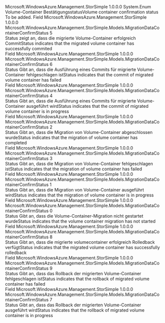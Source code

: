 <Type Name="MigrationDataContainerConfirmStatus" FullName="Microsoft.WindowsAzure.Management.StorSimple.Models.MigrationDataContainerConfirmStatus">
  <TypeSignature Language="C#" Value="public enum MigrationDataContainerConfirmStatus" />
  <TypeSignature Language="ILAsm" Value=".class public auto ansi sealed MigrationDataContainerConfirmStatus extends System.Enum" />
  <TypeSignature Language="DocId" Value="T:Microsoft.WindowsAzure.Management.StorSimple.Models.MigrationDataContainerConfirmStatus" />
  <TypeSignature Language="VB.NET" Value="Public Enum MigrationDataContainerConfirmStatus" />
  <TypeSignature Language="F#" Value="type MigrationDataContainerConfirmStatus = " />
  <AssemblyInfo>
    <AssemblyName>Microsoft.WindowsAzure.Management.StorSimple</AssemblyName>
    <AssemblyVersion>1.0.0.0</AssemblyVersion>
  </AssemblyInfo>
  <Base>
    <BaseTypeName>System.Enum</BaseTypeName>
  </Base>
  <Docs>
    <summary>
            <span data-ttu-id="27ea2-101">Volume-Container Bestätigungsstatus</span><span class="sxs-lookup"><span data-stu-id="27ea2-101">Volume container confirmation status</span></span>
            </summary>
    <remarks>To be added.</remarks>
  </Docs>
  <Members>
    <Member MemberName="CommitComplete">
      <MemberSignature Language="C#" Value="CommitComplete" />
      <MemberSignature Language="ILAsm" Value=".field public static literal valuetype Microsoft.WindowsAzure.Management.StorSimple.Models.MigrationDataContainerConfirmStatus CommitComplete = int32(5)" />
      <MemberSignature Language="DocId" Value="F:Microsoft.WindowsAzure.Management.StorSimple.Models.MigrationDataContainerConfirmStatus.CommitComplete" />
      <MemberSignature Language="VB.NET" Value="CommitComplete" />
      <MemberSignature Language="F#" Value="CommitComplete = 5" Usage="Microsoft.WindowsAzure.Management.StorSimple.Models.MigrationDataContainerConfirmStatus.CommitComplete" />
      <MemberType>Field</MemberType>
      <AssemblyInfo>
        <AssemblyName>Microsoft.WindowsAzure.Management.StorSimple</AssemblyName>
        <AssemblyVersion>1.0.0.0</AssemblyVersion>
      </AssemblyInfo>
      <ReturnValue>
        <ReturnType>Microsoft.WindowsAzure.Management.StorSimple.Models.MigrationDataContainerConfirmStatus</ReturnType>
      </ReturnValue>
      <MemberValue>5</MemberValue>
      <Docs>
        <summary>
            <span data-ttu-id="27ea2-102">Status zeigt an, dass die migrierte Volume-Container erfolgreich Commit</span><span class="sxs-lookup"><span data-stu-id="27ea2-102">Status indicates that the migrated volume container has successfully commited</span></span>
            </summary>
      </Docs>
    </Member>
    <Member MemberName="CommitFailed">
      <MemberSignature Language="C#" Value="CommitFailed" />
      <MemberSignature Language="ILAsm" Value=".field public static literal valuetype Microsoft.WindowsAzure.Management.StorSimple.Models.MigrationDataContainerConfirmStatus CommitFailed = int32(6)" />
      <MemberSignature Language="DocId" Value="F:Microsoft.WindowsAzure.Management.StorSimple.Models.MigrationDataContainerConfirmStatus.CommitFailed" />
      <MemberSignature Language="VB.NET" Value="CommitFailed" />
      <MemberSignature Language="F#" Value="CommitFailed = 6" Usage="Microsoft.WindowsAzure.Management.StorSimple.Models.MigrationDataContainerConfirmStatus.CommitFailed" />
      <MemberType>Field</MemberType>
      <AssemblyInfo>
        <AssemblyName>Microsoft.WindowsAzure.Management.StorSimple</AssemblyName>
        <AssemblyVersion>1.0.0.0</AssemblyVersion>
      </AssemblyInfo>
      <ReturnValue>
        <ReturnType>Microsoft.WindowsAzure.Management.StorSimple.Models.MigrationDataContainerConfirmStatus</ReturnType>
      </ReturnValue>
      <MemberValue>6</MemberValue>
      <Docs>
        <summary>
            <span data-ttu-id="27ea2-103">Status Gibt an, dass die Ausführung eines Commits für migrierte Volume-Container fehlgeschlagen ist</span><span class="sxs-lookup"><span data-stu-id="27ea2-103">Status indicates that the commit of migrated volume container has failed</span></span>
            </summary>
      </Docs>
    </Member>
    <Member MemberName="CommitInProgress">
      <MemberSignature Language="C#" Value="CommitInProgress" />
      <MemberSignature Language="ILAsm" Value=".field public static literal valuetype Microsoft.WindowsAzure.Management.StorSimple.Models.MigrationDataContainerConfirmStatus CommitInProgress = int32(4)" />
      <MemberSignature Language="DocId" Value="F:Microsoft.WindowsAzure.Management.StorSimple.Models.MigrationDataContainerConfirmStatus.CommitInProgress" />
      <MemberSignature Language="VB.NET" Value="CommitInProgress" />
      <MemberSignature Language="F#" Value="CommitInProgress = 4" Usage="Microsoft.WindowsAzure.Management.StorSimple.Models.MigrationDataContainerConfirmStatus.CommitInProgress" />
      <MemberType>Field</MemberType>
      <AssemblyInfo>
        <AssemblyName>Microsoft.WindowsAzure.Management.StorSimple</AssemblyName>
        <AssemblyVersion>1.0.0.0</AssemblyVersion>
      </AssemblyInfo>
      <ReturnValue>
        <ReturnType>Microsoft.WindowsAzure.Management.StorSimple.Models.MigrationDataContainerConfirmStatus</ReturnType>
      </ReturnValue>
      <MemberValue>4</MemberValue>
      <Docs>
        <summary>
            <span data-ttu-id="27ea2-104">Status Gibt an, dass die Ausführung eines Commits für migrierte Volume-Container ausgeführt wird</span><span class="sxs-lookup"><span data-stu-id="27ea2-104">Status indicates that the commit of migrated volume container is in progress</span></span>
            </summary>
      </Docs>
    </Member>
    <Member MemberName="MigrationComplete">
      <MemberSignature Language="C#" Value="MigrationComplete" />
      <MemberSignature Language="ILAsm" Value=".field public static literal valuetype Microsoft.WindowsAzure.Management.StorSimple.Models.MigrationDataContainerConfirmStatus MigrationComplete = int32(2)" />
      <MemberSignature Language="DocId" Value="F:Microsoft.WindowsAzure.Management.StorSimple.Models.MigrationDataContainerConfirmStatus.MigrationComplete" />
      <MemberSignature Language="VB.NET" Value="MigrationComplete" />
      <MemberSignature Language="F#" Value="MigrationComplete = 2" Usage="Microsoft.WindowsAzure.Management.StorSimple.Models.MigrationDataContainerConfirmStatus.MigrationComplete" />
      <MemberType>Field</MemberType>
      <AssemblyInfo>
        <AssemblyName>Microsoft.WindowsAzure.Management.StorSimple</AssemblyName>
        <AssemblyVersion>1.0.0.0</AssemblyVersion>
      </AssemblyInfo>
      <ReturnValue>
        <ReturnType>Microsoft.WindowsAzure.Management.StorSimple.Models.MigrationDataContainerConfirmStatus</ReturnType>
      </ReturnValue>
      <MemberValue>2</MemberValue>
      <Docs>
        <summary>
            <span data-ttu-id="27ea2-105">Status Gibt an, dass die Migration von Volume-Container abgeschlossen wurde</span><span class="sxs-lookup"><span data-stu-id="27ea2-105">Status indicates that the migration of volume container has completed</span></span>
            </summary>
      </Docs>
    </Member>
    <Member MemberName="MigrationFailed">
      <MemberSignature Language="C#" Value="MigrationFailed" />
      <MemberSignature Language="ILAsm" Value=".field public static literal valuetype Microsoft.WindowsAzure.Management.StorSimple.Models.MigrationDataContainerConfirmStatus MigrationFailed = int32(3)" />
      <MemberSignature Language="DocId" Value="F:Microsoft.WindowsAzure.Management.StorSimple.Models.MigrationDataContainerConfirmStatus.MigrationFailed" />
      <MemberSignature Language="VB.NET" Value="MigrationFailed" />
      <MemberSignature Language="F#" Value="MigrationFailed = 3" Usage="Microsoft.WindowsAzure.Management.StorSimple.Models.MigrationDataContainerConfirmStatus.MigrationFailed" />
      <MemberType>Field</MemberType>
      <AssemblyInfo>
        <AssemblyName>Microsoft.WindowsAzure.Management.StorSimple</AssemblyName>
        <AssemblyVersion>1.0.0.0</AssemblyVersion>
      </AssemblyInfo>
      <ReturnValue>
        <ReturnType>Microsoft.WindowsAzure.Management.StorSimple.Models.MigrationDataContainerConfirmStatus</ReturnType>
      </ReturnValue>
      <MemberValue>3</MemberValue>
      <Docs>
        <summary>
            <span data-ttu-id="27ea2-106">Status Gibt an, dass die Migration von Volume-Container fehlgeschlagen ist</span><span class="sxs-lookup"><span data-stu-id="27ea2-106">Status indicates that the migration of volume container has failed</span></span>
            </summary>
      </Docs>
    </Member>
    <Member MemberName="MigrationInProgress">
      <MemberSignature Language="C#" Value="MigrationInProgress" />
      <MemberSignature Language="ILAsm" Value=".field public static literal valuetype Microsoft.WindowsAzure.Management.StorSimple.Models.MigrationDataContainerConfirmStatus MigrationInProgress = int32(1)" />
      <MemberSignature Language="DocId" Value="F:Microsoft.WindowsAzure.Management.StorSimple.Models.MigrationDataContainerConfirmStatus.MigrationInProgress" />
      <MemberSignature Language="VB.NET" Value="MigrationInProgress" />
      <MemberSignature Language="F#" Value="MigrationInProgress = 1" Usage="Microsoft.WindowsAzure.Management.StorSimple.Models.MigrationDataContainerConfirmStatus.MigrationInProgress" />
      <MemberType>Field</MemberType>
      <AssemblyInfo>
        <AssemblyName>Microsoft.WindowsAzure.Management.StorSimple</AssemblyName>
        <AssemblyVersion>1.0.0.0</AssemblyVersion>
      </AssemblyInfo>
      <ReturnValue>
        <ReturnType>Microsoft.WindowsAzure.Management.StorSimple.Models.MigrationDataContainerConfirmStatus</ReturnType>
      </ReturnValue>
      <MemberValue>1</MemberValue>
      <Docs>
        <summary>
            <span data-ttu-id="27ea2-107">Status Gibt an, dass die Migration von Volume-Container ausgeführt wird</span><span class="sxs-lookup"><span data-stu-id="27ea2-107">Status indicates that the migration of volume container is in progress</span></span>
            </summary>
      </Docs>
    </Member>
    <Member MemberName="MigrationNotStarted">
      <MemberSignature Language="C#" Value="MigrationNotStarted" />
      <MemberSignature Language="ILAsm" Value=".field public static literal valuetype Microsoft.WindowsAzure.Management.StorSimple.Models.MigrationDataContainerConfirmStatus MigrationNotStarted = int32(0)" />
      <MemberSignature Language="DocId" Value="F:Microsoft.WindowsAzure.Management.StorSimple.Models.MigrationDataContainerConfirmStatus.MigrationNotStarted" />
      <MemberSignature Language="VB.NET" Value="MigrationNotStarted" />
      <MemberSignature Language="F#" Value="MigrationNotStarted = 0" Usage="Microsoft.WindowsAzure.Management.StorSimple.Models.MigrationDataContainerConfirmStatus.MigrationNotStarted" />
      <MemberType>Field</MemberType>
      <AssemblyInfo>
        <AssemblyName>Microsoft.WindowsAzure.Management.StorSimple</AssemblyName>
        <AssemblyVersion>1.0.0.0</AssemblyVersion>
      </AssemblyInfo>
      <ReturnValue>
        <ReturnType>Microsoft.WindowsAzure.Management.StorSimple.Models.MigrationDataContainerConfirmStatus</ReturnType>
      </ReturnValue>
      <MemberValue>0</MemberValue>
      <Docs>
        <summary>
            <span data-ttu-id="27ea2-108">Status Gibt an, dass die Volume-Container-Migration nicht gestartet wurde</span><span class="sxs-lookup"><span data-stu-id="27ea2-108">Status indicates that the volume container migration has not started</span></span>
            </summary>
      </Docs>
    </Member>
    <Member MemberName="RollbackComplete">
      <MemberSignature Language="C#" Value="RollbackComplete" />
      <MemberSignature Language="ILAsm" Value=".field public static literal valuetype Microsoft.WindowsAzure.Management.StorSimple.Models.MigrationDataContainerConfirmStatus RollbackComplete = int32(8)" />
      <MemberSignature Language="DocId" Value="F:Microsoft.WindowsAzure.Management.StorSimple.Models.MigrationDataContainerConfirmStatus.RollbackComplete" />
      <MemberSignature Language="VB.NET" Value="RollbackComplete" />
      <MemberSignature Language="F#" Value="RollbackComplete = 8" Usage="Microsoft.WindowsAzure.Management.StorSimple.Models.MigrationDataContainerConfirmStatus.RollbackComplete" />
      <MemberType>Field</MemberType>
      <AssemblyInfo>
        <AssemblyName>Microsoft.WindowsAzure.Management.StorSimple</AssemblyName>
        <AssemblyVersion>1.0.0.0</AssemblyVersion>
      </AssemblyInfo>
      <ReturnValue>
        <ReturnType>Microsoft.WindowsAzure.Management.StorSimple.Models.MigrationDataContainerConfirmStatus</ReturnType>
      </ReturnValue>
      <MemberValue>8</MemberValue>
      <Docs>
        <summary>
            <span data-ttu-id="27ea2-109">Status Gibt an, dass die migrierte volumecontainer erfolgreich Rolledback verfügt</span><span class="sxs-lookup"><span data-stu-id="27ea2-109">Status indicates that the migrated volume container has successfully rolledback</span></span>
            </summary>
      </Docs>
    </Member>
    <Member MemberName="RollbackFailed">
      <MemberSignature Language="C#" Value="RollbackFailed" />
      <MemberSignature Language="ILAsm" Value=".field public static literal valuetype Microsoft.WindowsAzure.Management.StorSimple.Models.MigrationDataContainerConfirmStatus RollbackFailed = int32(9)" />
      <MemberSignature Language="DocId" Value="F:Microsoft.WindowsAzure.Management.StorSimple.Models.MigrationDataContainerConfirmStatus.RollbackFailed" />
      <MemberSignature Language="VB.NET" Value="RollbackFailed" />
      <MemberSignature Language="F#" Value="RollbackFailed = 9" Usage="Microsoft.WindowsAzure.Management.StorSimple.Models.MigrationDataContainerConfirmStatus.RollbackFailed" />
      <MemberType>Field</MemberType>
      <AssemblyInfo>
        <AssemblyName>Microsoft.WindowsAzure.Management.StorSimple</AssemblyName>
        <AssemblyVersion>1.0.0.0</AssemblyVersion>
      </AssemblyInfo>
      <ReturnValue>
        <ReturnType>Microsoft.WindowsAzure.Management.StorSimple.Models.MigrationDataContainerConfirmStatus</ReturnType>
      </ReturnValue>
      <MemberValue>9</MemberValue>
      <Docs>
        <summary>
            <span data-ttu-id="27ea2-110">Status Gibt an, dass das Rollback der migrierten Volume-Container fehlgeschlagen ist</span><span class="sxs-lookup"><span data-stu-id="27ea2-110">Status indicates that the rollback of migrated volume container has failed</span></span>
            </summary>
      </Docs>
    </Member>
    <Member MemberName="RollbackInProgress">
      <MemberSignature Language="C#" Value="RollbackInProgress" />
      <MemberSignature Language="ILAsm" Value=".field public static literal valuetype Microsoft.WindowsAzure.Management.StorSimple.Models.MigrationDataContainerConfirmStatus RollbackInProgress = int32(7)" />
      <MemberSignature Language="DocId" Value="F:Microsoft.WindowsAzure.Management.StorSimple.Models.MigrationDataContainerConfirmStatus.RollbackInProgress" />
      <MemberSignature Language="VB.NET" Value="RollbackInProgress" />
      <MemberSignature Language="F#" Value="RollbackInProgress = 7" Usage="Microsoft.WindowsAzure.Management.StorSimple.Models.MigrationDataContainerConfirmStatus.RollbackInProgress" />
      <MemberType>Field</MemberType>
      <AssemblyInfo>
        <AssemblyName>Microsoft.WindowsAzure.Management.StorSimple</AssemblyName>
        <AssemblyVersion>1.0.0.0</AssemblyVersion>
      </AssemblyInfo>
      <ReturnValue>
        <ReturnType>Microsoft.WindowsAzure.Management.StorSimple.Models.MigrationDataContainerConfirmStatus</ReturnType>
      </ReturnValue>
      <MemberValue>7</MemberValue>
      <Docs>
        <summary>
            <span data-ttu-id="27ea2-111">Status Gibt an, dass das Rollback der migrierten Volume-Container ausgeführt wird</span><span class="sxs-lookup"><span data-stu-id="27ea2-111">Status indicates that the rollback of migrated volume container is in progress</span></span>
            </summary>
      </Docs>
    </Member>
  </Members>
</Type>